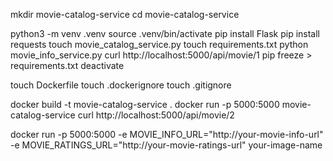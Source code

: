 
mkdir movie-catalog-service
cd movie-catalog-service

python3 -m venv .venv
source .venv/bin/activate
pip install Flask
pip install requests
touch movie_catalog_service.py
touch requirements.txt
python movie_info_service.py
curl http://localhost:5000/api/movie/1
pip freeze > requirements.txt 
deactivate

touch Dockerfile
touch .dockerignore
touch .gitignore

docker build -t movie-catalog-service .
docker run -p 5000:5000 movie-catalog-service
curl http://localhost:5000/api/movie/2


docker run -p 5000:5000 -e MOVIE_INFO_URL="http://your-movie-info-url" -e MOVIE_RATINGS_URL="http://your-movie-ratings-url" your-image-name
